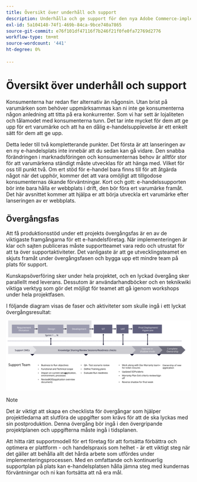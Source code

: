 ```yaml
---
title: Översikt över underhåll och support
description: Underhålla och ge support för den nya Adobe Commerce-implementeringen.
exl-id: 5a104148-74f1-469b-84ca-9bce740a7865
source-git-commit: e76f101df47116f7b246f21f0fe0fa72769d2776
workflow-type: tm+mt
source-wordcount: '441'
ht-degree: 0%

---
```


# Översikt över underhåll och support

Konsumenterna har redan fler alternativ än någonsin. Utan brist på varumärken som behöver uppmärksammas kan ni inte ge konsumenterna någon anledning att titta på era konkurrenter. Som vi har sett är lojaliteten och tålamodet med konsumenterna tunn. Det tar inte mycket för dem att ge upp för ert varumärke och att ha en dålig e-handelsupplevelse är ett enkelt sätt för dem att ge upp.

Detta leder till två kompletterande punkter. Det första är att lanseringen av en ny e-handelsplats inte innebär att du sedan kan gå vidare. Den snabba förändringen i marknadsföringen och konsumenternas behov är alltför stor för att varumärkena ständigt måste utvecklas för att hänga med. Vilket för oss till punkt två. Om ert stöd för e-handel bara finns till för att åtgärda något när det upphör, kommer det att vara omöjligt att tillgodose konsumenternas ökande förväntningar. Kort och gott: e-handelssupporten bör inte bara hålla er webbplats i drift, den bör föra ert varumärke framåt. Det här avsnittet kommer att hjälpa er att börja utveckla ert varumärke efter lanseringen av er webbplats.

## Övergångsfas

Att få produktionsstöd under ett projekts övergångsfas är en av de viktigaste framgångarna för ett e-handelsföretag. När implementeringen är klar och sajten publiceras måste supportteamet vara redo och utrustat för att ta över supportaktiviteter. Det vanligaste är att ge utvecklingsteamet en skjuts framåt under övergångsfasen och bygga upp ett mindre team på plats för support.

Kunskapsöverföring sker under hela projektet, och en lyckad övergång sker parallellt med leverans. Dessutom är användarhandböcker och en teknikwiki viktiga verktyg som gör det möjligt för teamet att gå igenom workshops under hela projektfasen.

I följande diagram visas de faser och aktiviteter som skulle ingå i ett lyckat övergångsresultat:

![Diagram som visar övergångsprocessens faser](../../assets/playbooks/transition-diagram.svg)

>[!NOTE]
>
> Det är viktigt att skapa en checklista för övergångar som hjälper projektledarna att slutföra de uppgifter som krävs för att de ska lyckas med sin postproduktion. Denna övergång bör ingå i den övergripande projektplanen och uppgifterna måste ingå i tidsplanen.

Att hitta rätt supportmodell för ert företag för att fortsätta förbättra och optimera er plattform - och handelspraxis som helhet - är ett viktigt steg när det gäller att behålla allt det hårda arbete som utfördes under implementeringsprocessen. Med en omfattande och kontinuerlig supportplan på plats kan e-handelsplatsen hålla jämna steg med kundernas förväntningar och ni kan fortsätta att nå era mål.
